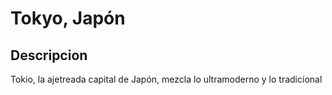 # Tokyo, Japón

## Descripcion
Tokio, la ajetreada capital de Japón, mezcla lo ultramoderno y lo tradicional
